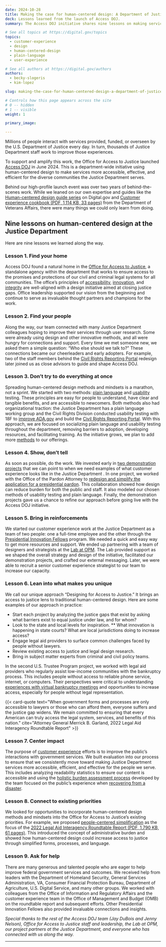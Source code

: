 ```yaml
---
date: 2024-10-28
title: Making the case for human-centered design: A Department of Justice case study
deck: Lessons learned from the launch of Access DOJ.
summary: The Access DOJ initiative shares nine lessons on making services more accessible, effective, and efficient.

# See all topics at https://digital.gov/topics
topics:
  - customer-experience
  - design
  - human-centered-design
  - plain-language
  - user-experience

# See all authors at https://digital.gov/authors
authors: 
  - becky-slogeris
  - kim-lopez

slug: making-the-case-for-human-centered-design-a-department-of-justice-case-study

# Controls how this page appears across the site
# 0 -- hidden
# 1 -- visible
weight: 1

primary_image: 

---
```

Millions of people interact with services provided, funded, or overseen by the U.S. Department of Justice every day. In turn, thousands of Justice Department staff work to improve those experiences.

To support and amplify this work, the Office for Access to Justice launched [Access DOJ](https://www.justice.gov/atj/access-doj) in June 2024. This is a department-wide initiative using human-centered design to make services more accessible, effective, and efficient for the diverse communities the Justice Department serves. 

Behind our high-profile launch event was over two years of behind-the-scenes work. While we leaned on our own expertise and guides like the [Human-centered design guide series](https://digital.gov/guides/hcd/) on Digital.gov and [Customer experience cookbook (PDF, 1,114 KB, 33 pages)](https://department.va.gov/veterans-experience/wp-content/uploads/sites/2/2024/04/customer-experience-cookbook-508-4.23.24.pdf) from the Department of Veterans Affairs, there were many things we could only learn from doing.

## Nine lessons on human-centered design at the Justice Department

Here are nine lessons we learned along the way.

### Lesson 1. Find your home

Access DOJ found a natural home in the [Office for Access to Justice](https://www.justice.gov/atj), a standalone agency within the department that works to ensure access to the promises and protections of our civil and criminal legal systems for all communities. The office’s principles of [accessibility](https://digital.gov/topics/accessibility/), [innovation](https://digital.gov/topics/innovation/), and [integrity](https://digital.gov/topics/trust/) are well-aligned with a design initiative aimed at closing justice gaps. Office leadership supported our vision from the beginning and continue to serve as invaluable thought partners and champions for the work.

### Lesson 2. Find your people

Along the way, our team connected with many Justice Department colleagues hoping to improve their services through user research. Some were already using design and other innovative methods, and all were hungry for connections and support. Every time we met someone new, we asked them a simple question: “Who else should we talk to?” These connections became our cheerleaders and early adopters. For example, two of the staff members behind the [Civil Rights Reporting Portal](https://18f.gsa.gov/our-work/doj-crt/) redesign later joined us as close advisors to guide and shape Access DOJ. 

### Lesson 3. Don’t try to do everything at once

Spreading human-centered design methods and mindsets is a marathon, not a sprint. We started with two methods: [plain language](https://digital.gov/topics/plain-language/) and [usability](https://digital.gov/topics/usability/) testing. These principles are easy for people to understand, have clear and tangible benefits, and are accessible to newcomers. Both methods also had organizational traction: the Justice Department has a plain language working group and the Civil Rights Division conducted usability testing with 18F to [improve ADA.gov](https://18f.gsa.gov/2022/07/13/content-design-ada/) and build the [Civil Rights Reporting Portal](https://civilrights.justice.gov/). With this approach, we are focused on socializing plain language and usability testing throughout the department, removing barriers to adoption, developing resources, and facilitating training. As the initiative grows, we plan to add more [methods](https://guides.18f.gov/methods/) to our offerings.

### Lesson 4. Show, don’t tell

As soon as possible, do the work. We invested early in [two demonstration projects](https://www.justice.gov/atj/access-doj/case-studies) that we can point to when we need examples of what customer experience looks like in the Justice Department . In one project, we worked with the Office of the Pardon Attorney to [redesign and simplify the application for a presidential pardon](https://www.justice.gov/atj/access-doj/case-studies/removing-barriers-applying-presidential-pardon). This collaboration showed how design can reduce burden for both the public and staff. It also modeled our chosen methods of usability testing and plain language. Finally, the demonstration projects gave us a chance to refine our approach before going live with the Access DOJ initiative. 

### Lesson 5. Bring in reinforcements

We started our customer experience work at the Justice Department as a team of two people: one a full-time employee and the other through the [Presidential Innovation Fellows](https://www.presidentialinnovationfellows.gov/) program. We needed a quick and easy way to get more resources and support. We ended up partnering with a team of designers and strategists at the [Lab at OPM](https://lab.opm.gov/). The Lab provided support as we shaped the overall strategy and design of the initiative, facilitated our demonstration projects, and crafted our external messaging. Later, we were able to recruit a senior customer experience strategist to our team to increase our capacity.

### Lesson 6. Lean into what makes you unique

We call our unique approach “Designing for Access to Justice.” It brings an access to justice lens to traditional human-centered design. Here are some examples of our approach in practice:

* Start each project by analyzing the justice gaps that exist by asking what barriers exist to equal justice under law, and for whom?
* Look to the state and local levels for inspiration. 
** What innovation is happening in state courts? What are local jurisdictions doing to increase access?
* Engage legal aid providers to surface common challenges faced by people without lawyers.
* Review existing access to justice and legal design research. 
* Bring in subject matter experts from criminal and civil policy teams.

In the second U.S. Trustee Program project, we worked with legal aid providers who regularly assist low-income communities with the bankruptcy process. This includes people without access to reliable phone service, internet, or computers. Their perspectives were critical to understanding [experiences with virtual bankruptcy meetings](https://www.justice.gov/atj/access-doj/case-studies/increasing-access-required-bankruptcy-meetings) and opportunities to increase access, especially for people without legal representation.

{{< card-quote text="When government forms and processes are only accessible to lawyers or those who can afford them, everyone suffers and the justice gap widens. We remain committed to ensuring that every American can truly access the legal system, services, and benefits of this nation." cite="Attorney General Merrick B. Garland, 2022 Legal Aid Interagency Roundtable Report" >}}

### Lesson 7. Center impact

The purpose of [customer experience](https://digital.gov/topics/customer-experience/) efforts is to improve the public’s interactions with government services. We built evaluation into our process to ensure that we consistently move toward making Justice Department services more accessible, efficient, and effective for the people we serve. This includes analyzing readability statistics to ensure our content is accessible and using the [holistic burden assessment process](https://www.performance.gov/cx/life-experiences/recovering-from-a-disaster/outputs/2/) developed by the team focused on the public’s experience when [recovering from a disaster](https://www.performance.gov/cx/life-experiences/recovering-from-a-disaster/).

### Lesson 8. Connect to existing priorities

We looked for opportunities to incorporate human-centered design methods and mindsets into the Office for Access to Justice’s existing priorities. For example, we proposed [people-centered simplification](https://www.justice.gov/atj/executive-summary-legal-aid-interagency-roundtable-2022-report) as the focus of the [2022 Legal Aid Interagency Roundtable Report (PDF, 1,790 KB, 61 pages)](https://www.justice.gov/atj/file/1577431/dl). This introduced the concept of administrative burden and showed how human-centered design could increase access to justice through simplified forms, processes, and language.

### Lesson 9. Ask for help

There are many generous and talented people who are eager to help improve federal government services and outcomes. We received help from leaders with the Department of Homeland Security, General Services Administration, VA, Consumer Financial Protection Bureau, Department of Agriculture, U.S. Digital Service, and many other groups. We worked with colleagues from the Office of Information and Regulatory Affairs and the customer experience team in the Office of Management and Budget (OMB) on the roundtable report and subsequent efforts. Other Presidential Innovation Fellows also provided invaluable connections and insights. 

*Special thanks to the rest of the Access DOJ team (Jay DuBois and Jenny Nelson), Office for Access to Justice staff and leadership, the Lab at OPM, our project partners at the Justice Department, and everyone who has connected with us along the way.*

---
